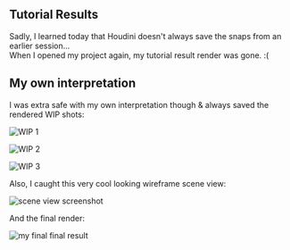 <!-- Math's Beauty -->

## Tutorial Results

Sadly, I learned today that Houdini doesn't always save the snaps from an earlier session...  
When I opened my project again, my tutorial result render was gone. :(

## My own interpretation

I was extra safe with my own interpretation though & always saved the rendered WIP shots:

![WIP 1](./imgs/wipender1.png)

![WIP 2](./imgs/wipender2.png)

![WIP 3](./imgs/wipender3.png)

Also, I caught this very cool looking wireframe scene view:

![scene view screenshot](imgs/screenshot.png)

And the final render:

![my final final result](./imgs/finalRender.png)
